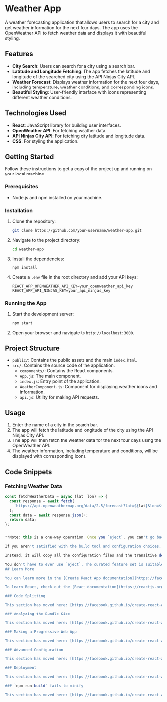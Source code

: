 # Weather App

A weather forecasting application that allows users to search for a city and get weather information for the next four days. The app uses the OpenWeather API to fetch weather data and displays it with beautiful styling.

## Features

- **City Search**: Users can search for a city using a search bar.
- **Latitude and Longitude Fetching**: The app fetches the latitude and longitude of the searched city using the API Ninjas City API.
- **Weather Forecast**: Displays weather information for the next four days, including temperature, weather conditions, and corresponding icons.
- **Beautiful Styling**: User-friendly interface with icons representing different weather conditions.

## Technologies Used

- **React**: JavaScript library for building user interfaces.
- **OpenWeather API**: For fetching weather data.
- **API Ninjas City API**: For fetching city latitude and longitude data.
- **CSS**: For styling the application.

## Getting Started

Follow these instructions to get a copy of the project up and running on your local machine.

### Prerequisites

- Node.js and npm installed on your machine.

### Installation

1. Clone the repository:
    ```bash
    git clone https://github.com/your-username/weather-app.git
    ```

2. Navigate to the project directory:
    ```bash
    cd weather-app
    ```

3. Install the dependencies:
    ```bash
    npm install
    ```

4. Create a `.env` file in the root directory and add your API keys:
    ```env
    REACT_APP_OPENWEATHER_API_KEY=your_openweather_api_key
    REACT_APP_API_NINJAS_KEY=your_api_ninjas_key
    ```

### Running the App

1. Start the development server:
    ```bash
    npm start
    ```

2. Open your browser and navigate to `http://localhost:3000`.

## Project Structure

- `public/`: Contains the public assets and the main `index.html`.
- `src/`: Contains the source code of the application.
  - `components/`: Contains the React components.
  - `App.js`: The main component.
  - `index.js`: Entry point of the application.
  - `WeatherComponent.js`: Component for displaying weather icons and information.
  - `api.js`: Utility for making API requests.

## Usage

1. Enter the name of a city in the search bar.
2. The app will fetch the latitude and longitude of the city using the API Ninjas City API.
3. The app will then fetch the weather data for the next four days using the OpenWeather API.
4. The weather information, including temperature and conditions, will be displayed with corresponding icons.

## Code Snippets

### Fetching Weather Data

```javascript
const fetchWeatherData = async (lat, lon) => {
  const response = await fetch(
    `https://api.openweathermap.org/data/2.5/forecast?lat=${lat}&lon=${lon}&appid=${process.env.REACT_APP_OPENWEATHER_API_KEY}`
  );
  const data = await response.json();
  return data;
};


**Note: this is a one-way operation. Once you `eject`, you can't go back!**

If you aren't satisfied with the build tool and configuration choices, you can `eject` at any time. This command will remove the single build dependency from your project.

Instead, it will copy all the configuration files and the transitive dependencies (webpack, Babel, ESLint, etc) right into your project so you have full control over them. All of the commands except `eject` will still work, but they will point to the copied scripts so you can tweak them. At this point you're on your own.

You don't have to ever use `eject`. The curated feature set is suitable for small and middle deployments, and you shouldn't feel obligated to use this feature. However we understand that this tool wouldn't be useful if you couldn't customize it when you are ready for it.```
## Learn More

You can learn more in the [Create React App documentation](https://facebook.github.io/create-react-app/docs/getting-started).

To learn React, check out the [React documentation](https://reactjs.org/).

### Code Splitting

This section has moved here: [https://facebook.github.io/create-react-app/docs/code-splitting](https://facebook.github.io/create-react-app/docs/code-splitting)

### Analyzing the Bundle Size

This section has moved here: [https://facebook.github.io/create-react-app/docs/analyzing-the-bundle-size](https://facebook.github.io/create-react-app/docs/analyzing-the-bundle-size)

### Making a Progressive Web App

This section has moved here: [https://facebook.github.io/create-react-app/docs/making-a-progressive-web-app](https://facebook.github.io/create-react-app/docs/making-a-progressive-web-app)

### Advanced Configuration

This section has moved here: [https://facebook.github.io/create-react-app/docs/advanced-configuration](https://facebook.github.io/create-react-app/docs/advanced-configuration)

### Deployment

This section has moved here: [https://facebook.github.io/create-react-app/docs/deployment](https://facebook.github.io/create-react-app/docs/deployment)

### `npm run build` fails to minify

This section has moved here: [https://facebook.github.io/create-react-app/docs/troubleshooting#npm-run-build-fails-to-minify](https://facebook.github.io/create-react-app/docs/troubleshooting#npm-run-build-fails-to-minify)
